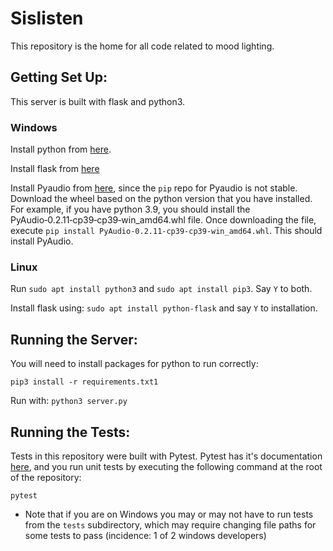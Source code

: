 # Sislisten

This repository is the home for all code related to mood lighting.

## Getting Set Up:

This server is built with flask and python3.

### Windows

Install python from [here](https://www.python.org/downloads/windows/).

Install flask from [here](https://flask.palletsprojects.com/en/1.1.x/installation/)

Install Pyaudio from [here](https://www.lfd.uci.edu/~gohlke/pythonlibs/#pyaudio), since the `pip` repo for Pyaudio is not stable. Download the wheel based on the python version that you have installed. For example, if you have python 3.9, you should install the PyAudio‑0.2.11‑cp39‑cp39‑win_amd64.whl file. Once downloading the file, execute `pip install PyAudio‑0.2.11‑cp39‑cp39‑win_amd64.whl`. This should install PyAudio.

### Linux

Run `sudo apt install python3` and `sudo apt install pip3`. Say `Y` to both.

Install flask using:
`sudo apt install python-flask` and say `Y` to installation.

## Running the Server:
You will need to install packages for python to run correctly:

`pip3 install -r requirements.txt1`

Run with: `python3 server.py`

## Running the Tests:
Tests in this repository were built with Pytest. Pytest has it's documentation [here](https://docs.pytest.org/en/stable/), and you run unit tests by executing the following command at the root of the repository:

`pytest` 

* Note that if you are on Windows you may or may not have to run tests from the `tests` subdirectory, which may require changing file paths for some tests to pass (incidence: 1 of 2 windows developers)


